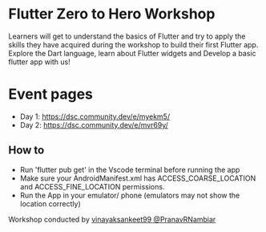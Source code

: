 # Flutter Zero to Hero Workshop

Learners will get to understand the basics of Flutter and try to apply the skills they have acquired during the workshop to build their first Flutter app. Explore the Dart language, learn about Flutter widgets and Develop a basic flutter app with us!

# Event pages

- Day 1: https://dsc.community.dev/e/myekm5/
- Day 2: https://dsc.community.dev/e/mvr69y/

## How to
 - Run 'flutter pub get' in the Vscode terminal before running the app 
 - Make sure your AndroidManifest.xml has ACCESS_COARSE_LOCATION and ACCESS_FINE_LOCATION permissions. 
 - Run the App in your emulator/ phone (emulators may not show the location correctly)


Workshop conducted by 
  [vinayaksankeet99
](https://github.com/vinayaksankeet99)
  [@PranavRNambiar](https://github.com/PranavRNambiar)
  
